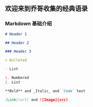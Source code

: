 ## 欢迎来到乔哥收集的经典语录

### Markdown 基础介绍

```markdown
# Header 1

## Header 2

### Header 3

> Bulleted

- List

1. Numbered
2. List

**Bold** and _Italic_ and `Code` text

[Link](url) and ![Image](src)
```
